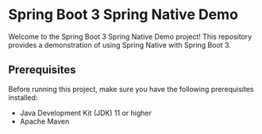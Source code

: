 # Spring Boot 3 Spring Native Demo

Welcome to the Spring Boot 3 Spring Native Demo project! This repository provides a demonstration of using Spring Native with Spring Boot 3. 

## Prerequisites

Before running this project, make sure you have the following prerequisites installed:

- Java Development Kit (JDK) 11 or higher
- Apache Maven
